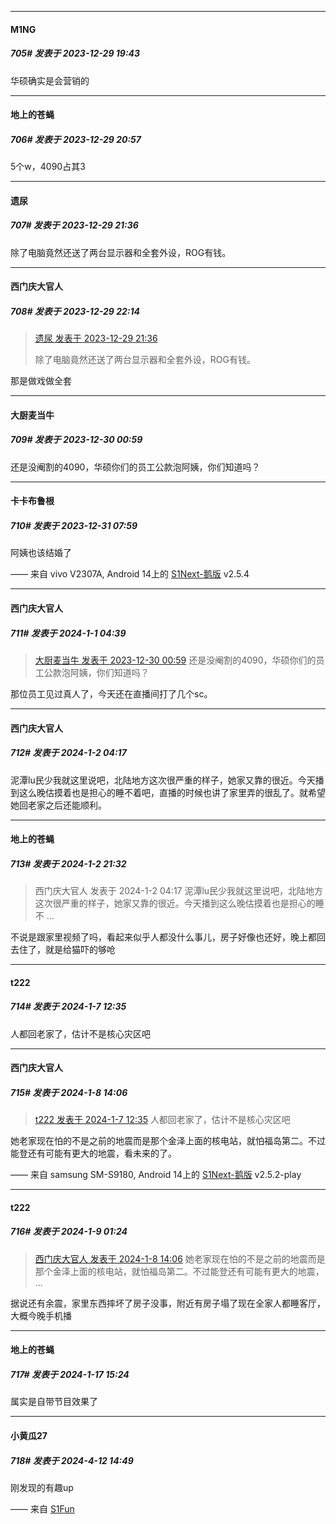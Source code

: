 
*****

####  M1NG  
##### 705#       发表于 2023-12-29 19:43

华硕确实是会营销的


*****

####  地上的苍蝇  
##### 706#       发表于 2023-12-29 20:57

5个w，4090占其3


*****

####  遗尿  
##### 707#       发表于 2023-12-29 21:36

除了电脑竟然还送了两台显示器和全套外设，ROG有钱。


*****

####  西门庆大官人  
##### 708#       发表于 2023-12-29 22:14

<blockquote><a href="httphttps://bbs.saraba1st.com/2b/forum.php?mod=redirect&amp;goto=findpost&amp;pid=63480393&amp;ptid=1965939" target="_blank">遗尿 发表于 2023-12-29 21:36</a>

除了电脑竟然还送了两台显示器和全套外设，ROG有钱。</blockquote>
那是做戏做全套


*****

####  大厨麦当牛  
##### 709#       发表于 2023-12-30 00:59

还是没阉割的4090，华硕你们的员工公款泡阿姨，你们知道吗？


*****

####  卡卡布鲁根  
##### 710#       发表于 2023-12-31 07:59

阿姨也该结婚了

—— 来自 vivo V2307A, Android 14上的 [S1Next-鹅版](https://github.com/ykrank/S1-Next/releases) v2.5.4


*****

####  西门庆大官人  
##### 711#       发表于 2024-1-1 04:39

<blockquote><a href="httphttps://bbs.saraba1st.com/2b/forum.php?mod=redirect&amp;goto=findpost&amp;pid=63481908&amp;ptid=1965939" target="_blank">大厨麦当牛 发表于 2023-12-30 00:59</a>
 还是没阉割的4090，华硕你们的员工公款泡阿姨，你们知道吗？</blockquote>
那位员工见过真人了，今天还在直播间打了几个sc。


*****

####  西门庆大官人  
##### 712#       发表于 2024-1-2 04:17

泥潭lu民少我就这里说吧，北陆地方这次很严重的样子，她家又靠的很近。今天播到这么晚估摸着也是担心的睡不着吧，直播的时候也讲了家里弄的很乱了。就希望她回老家之后还能顺利。


*****

####  地上的苍蝇  
##### 713#       发表于 2024-1-2 21:32

<blockquote>西门庆大官人 发表于 2024-1-2 04:17
泥潭lu民少我就这里说吧，北陆地方这次很严重的样子，她家又靠的很近。今天播到这么晚估摸着也是担心的睡不 ...</blockquote>
不说是跟家里视频了吗，看起来似乎人都没什么事儿，房子好像也还好，晚上都回去住了，就是给猫吓的够呛

*****

####  t222  
##### 714#       发表于 2024-1-7 12:35

人都回老家了，估计不是核心灾区吧


*****

####  西门庆大官人  
##### 715#       发表于 2024-1-8 14:06

<blockquote><a href="httphttps://bbs.saraba1st.com/2b/forum.php?mod=redirect&amp;goto=findpost&amp;pid=63562932&amp;ptid=1965939" target="_blank">t222 发表于 2024-1-7 12:35</a>
人都回老家了，估计不是核心灾区吧</blockquote>
她老家现在怕的不是之前的地震而是那个金泽上面的核电站，就怕福岛第二。不过能登还有可能有更大的地震，看未来的了。

—— 来自 samsung SM-S9180, Android 14上的 [S1Next-鹅版](https://github.com/ykrank/S1-Next/releases) v2.5.2-play


*****

####  t222  
##### 716#       发表于 2024-1-9 01:24

<blockquote><a href="httphttps://bbs.saraba1st.com/2b/forum.php?mod=redirect&amp;goto=findpost&amp;pid=63575309&amp;ptid=1965939" target="_blank">西门庆大官人 发表于 2024-1-8 14:06</a>
她老家现在怕的不是之前的地震而是那个金泽上面的核电站，就怕福岛第二。不过能登还有可能有更大的地震， ...</blockquote>
据说还有余震，家里东西摔坏了房子没事，附近有房子塌了现在全家人都睡客厅，大概今晚手机播

*****

####  地上的苍蝇  
##### 717#       发表于 2024-1-17 15:24

属实是自带节目效果了

*****

####  小黄瓜27  
##### 718#       发表于 2024-4-12 14:49

刚发现的有趣up

—— 来自 [S1Fun](https://s1fun.koalcat.com)

